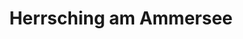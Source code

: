 ---
title: Herrsching am Ammersee
url: /herrsching-am-ammersee/
latitude: 48.004
longitude: 11.174
---